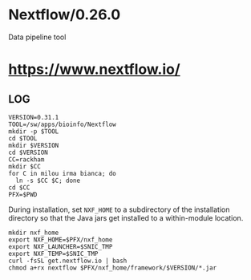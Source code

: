 Nextflow/0.26.0
===============

Data pipeline tool

# <https://www.nextflow.io/>

LOG
---

    VERSION=0.31.1
    TOOL=/sw/apps/bioinfo/Nextflow
    mkdir -p $TOOL
    cd $TOOL
    mkdir $VERSION
    cd $VERSION
    CC=rackham
    mkdir $CC
    for C in milou irma bianca; do
      ln -s $CC $C; done
    cd $CC
    PFX=$PWD

During installation, set `NXF_HOME` to a subdirectory of the installation
directory so that the Java jars get installed to a within-module location.

    mkdir nxf_home
    export NXF_HOME=$PFX/nxf_home
    export NXF_LAUNCHER=$SNIC_TMP
    export NXF_TEMP=$SNIC_TMP
    curl -fsSL get.nextflow.io | bash
    chmod a+rx nextflow $PFX/nxf_home/framework/$VERSION/*.jar
